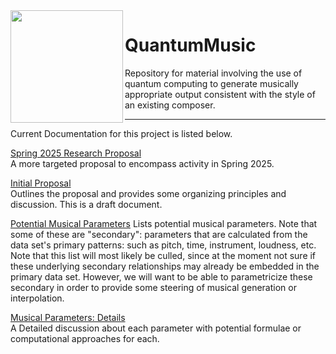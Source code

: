
<img align="left" src= "/assets/images/Music%20and%20Feynman%20illustration%20DALL%C2%B7E%202024-11-25%2010.20.35.png" width="180">

# QuantumMusic

Repository for material involving the use of quantum computing to generate musically appropriate output consistent with the style of  an existing composer.  

---

Current Documentation for this project is listed below.  

[Spring 2025 Research Proposal](https://github.com/CHI-CityTech/QuantumMusic/blob/main/Proposals/Quantum_Music_Proposal_Spring_2025.md)  
A more targeted proposal to encompass activity in Spring 2025.

[Initial Proposal](https://github.com/CHI-CityTech/QuantumMusic/blob/main/Proposals/InitialProposal.md)  
Outlines the proposal and provides some organizing principles and discussion.  This is a draft document.  

[Potential Musical Parameters](https://github.com/CHI-CityTech/QuantumMusic/blob/main/Potential-Musical-Parameters.md)
Lists potential musical parameters.  Note that some of these are "secondary":  parameters that are calculated from the data set's primary patterns: such as pitch, time, instrument, loudness, etc.  Note that this list will most likely be culled, since at the moment not sure if these underlying secondary relationships may already be embedded in the primary data set.  However, we will want to be able to parametricize these secondary in order to provide some steering of musical generation or interpolation.

[Musical Parameters: Details](https://github.com/CHI-CityTech/QuantumMusic/blob/main/musicalParameterDetails.md)  
A Detailed discussion about each parameter with potential formulae or computational approaches for each.
